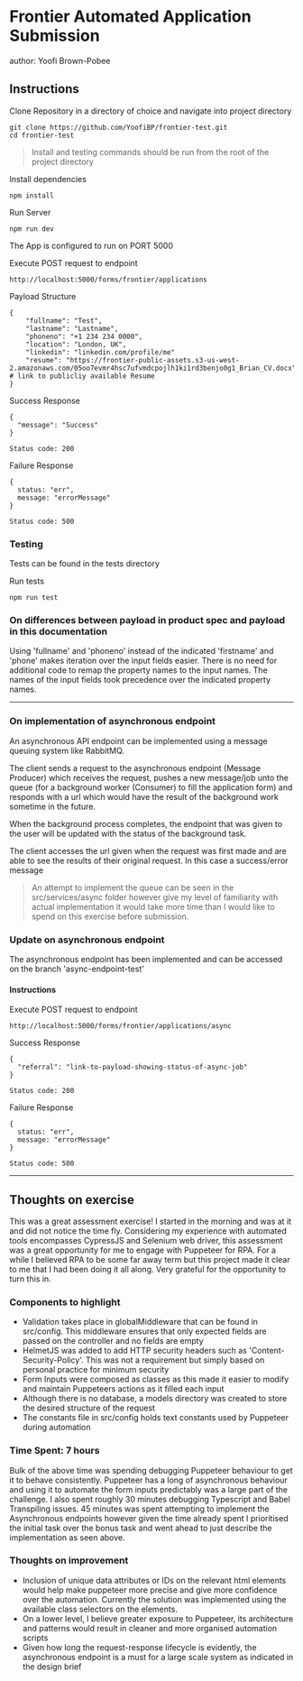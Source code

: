 # Frontier Automated Application Submission

author: Yoofi Brown-Pobee

## Instructions

Clone Repository in a directory of choice and navigate into project directory

    git clone https://github.com/YoofiBP/frontier-test.git
    cd frontier-test

> Install and testing commands should be run from the root of the project directory

Install dependencies

    npm install

Run Server

    npm run dev

The App is configured to run on PORT 5000

Execute POST request to endpoint

    http://localhost:5000/forms/frontier/applications

Payload Structure

    {
        "fullname": "Test",
        "lastname": "Lastname",
        "phoneno": "+1 234 234 0000",
        "location": "London, UK",
        "linkedin": "linkedin.com/profile/me"
        "resume": "https://frontier-public-assets.s3-us-west-2.amazonaws.com/05oo7evmr4hsc7ufvmdcpojlh1ki1rd3benjo0g1_Brian_CV.docx"  # link to publicliy available Resume
    }

Success Response

    {
      "message": "Success"
    }

    Status code: 200

Failure Response

    {
      status: "err",
      message: "errorMessage"
    }

    Status code: 500

### Testing

Tests can be found in the tests directory

Run tests

    npm run test

### On differences between payload in product spec and payload in this documentation

Using 'fullname' and 'phoneno' instead of the indicated 'firstname' and 'phone' makes iteration over the input fields
easier. There is no need for additional code to remap the property names to the input names. The names of the input fields took
precedence over the indicated property names.

---

### On implementation of asynchronous endpoint

An asynchronous API endpoint can be implemented using a message queuing system like RabbitMQ.

The client sends a request to the asynchronous endpoint (Message Producer) which receives the request, pushes a new message/job unto the queue
(for a background worker (Consumer) to fill the application form) and responds with a url which would have the result of the
background work sometime in the future.

When the background process completes,
the endpoint that was given to the user will be updated with the status of the background task.

The client accesses the url given when the request was first made and are able to see the results of their original request. In this case
a success/error message

> An attempt to implement the queue can be seen in the src/services/async folder however give my
> level of familiarity with actual implementation it would take more time than I would like to spend on
> this exercise before submission.

### Update on asynchronous endpoint

The asynchronous endpoint has been implemented and can be accessed on the branch 'async-endpoint-test'

#### Instructions

Execute POST request to endpoint

    http://localhost:5000/forms/frontier/applications/async

Success Response

    {
      "referral": "link-to-payload-showing-status-of-async-job"
    }

    Status code: 200

Failure Response

    {
      status: "err",
      message: "errorMessage"
    }

    Status code: 500

---

## Thoughts on exercise

This was a great assessment exercise! I started in the morning and was at it and did not notice the time fly.
Considering my experience with automated tools encompasses CypressJS and Selenium web driver, this assessment was
a great opportunity for me to engage with Puppeteer for RPA. For a while I believed RPA to be some far away term but
this project made it clear to me that I had been doing it all along. Very grateful for the opportunity to turn this in.

### Components to highlight

- Validation takes place in globalMiddleware that can be found in src/config. This middleware ensures that only expected fields are passed on the controller and no fields are empty
- HelmetJS was added to add HTTP security headers such as 'Content-Security-Policy'. This was not a requirement but simply based on personal practice for minimum security
- Form Inputs were composed as classes as this made it easier to modify and maintain Puppeteers actions as it filled each input
- Although there is no database, a models directory was created to store the desired structure of the request
- The constants file in src/config holds text constants used by Puppeteer during automation

### Time Spent: 7 hours

Bulk of the above time was spending debugging Puppeteer behaviour to get it to behave
consistently. Puppeteer has a long of asynchronous behaviour and using it to automate the form inputs
predictably was a large part of the challenge. I also spent roughly 30 minutes debugging Typescript and Babel Transpiling
issues. 45 minutes was spent attempting to implement the Asynchronous endpoints however given the time already
spent I prioritised the initial task over the bonus task and went ahead to just describe the implementation as seen above.

### Thoughts on improvement

- Inclusion of unique data attributes or IDs on the relevant html elements would help make puppeteer more precise and give more confidence over the automation. Currently the solution was implemented using the available
  class selectors on the elements.
- On a lower level, I believe greater exposure to Puppeteer, its architecture and patterns would result in cleaner and more organised automation scripts
- Given how long the request-response lifecycle is evidently, the asynchronous endpoint is a must for a large scale system as indicated in the design brief

